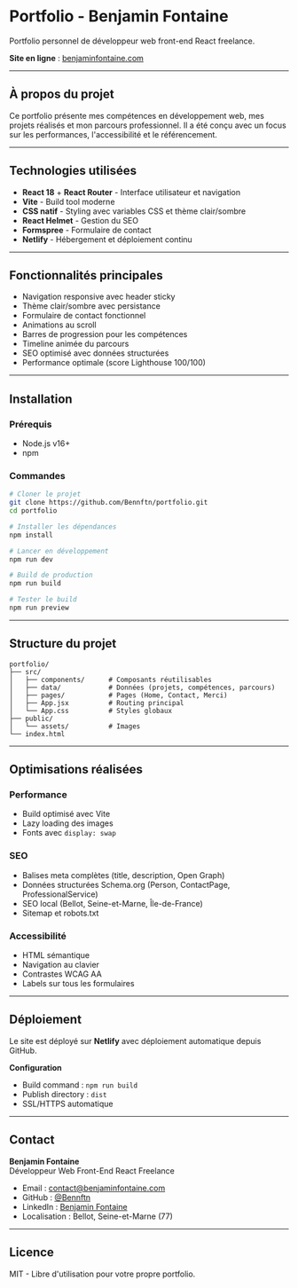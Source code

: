 # Portfolio - Benjamin Fontaine

Portfolio personnel de développeur web front-end React freelance.

**Site en ligne** : [benjaminfontaine.com](https://benjaminfontaine.com)

---

## À propos du projet

Ce portfolio présente mes compétences en développement web, mes projets réalisés et mon parcours professionnel. Il a été conçu avec un focus sur les performances, l'accessibilité et le référencement.

---

## Technologies utilisées

- **React 18** + **React Router** - Interface utilisateur et navigation
- **Vite** - Build tool moderne
- **CSS natif** - Styling avec variables CSS et thème clair/sombre
- **React Helmet** - Gestion du SEO
- **Formspree** - Formulaire de contact
- **Netlify** - Hébergement et déploiement continu

---

## Fonctionnalités principales

- Navigation responsive avec header sticky
- Thème clair/sombre avec persistance
- Formulaire de contact fonctionnel
- Animations au scroll
- Barres de progression pour les compétences
- Timeline animée du parcours
- SEO optimisé avec données structurées
- Performance optimale (score Lighthouse 100/100)

---

## Installation

### Prérequis
- Node.js v16+
- npm

### Commandes

```bash
# Cloner le projet
git clone https://github.com/Bennftn/portfolio.git
cd portfolio

# Installer les dépendances
npm install

# Lancer en développement
npm run dev

# Build de production
npm run build

# Tester le build
npm run preview
```

---

## Structure du projet

```
portfolio/
├── src/
│   ├── components/      # Composants réutilisables
│   ├── data/            # Données (projets, compétences, parcours)
│   ├── pages/           # Pages (Home, Contact, Merci)
│   ├── App.jsx          # Routing principal
│   └── App.css          # Styles globaux
├── public/
│   └── assets/          # Images
└── index.html
```

---

## Optimisations réalisées

### Performance
- Build optimisé avec Vite
- Lazy loading des images
- Fonts avec `display: swap`

### SEO
- Balises meta complètes (title, description, Open Graph)
- Données structurées Schema.org (Person, ContactPage, ProfessionalService)
- SEO local (Bellot, Seine-et-Marne, Île-de-France)
- Sitemap et robots.txt

### Accessibilité
- HTML sémantique
- Navigation au clavier
- Contrastes WCAG AA
- Labels sur tous les formulaires

---

## Déploiement

Le site est déployé sur **Netlify** avec déploiement automatique depuis GitHub.

**Configuration**
- Build command : `npm run build`
- Publish directory : `dist`
- SSL/HTTPS automatique

---

## Contact

**Benjamin Fontaine**  
Développeur Web Front-End React Freelance

- Email : contact@benjaminfontaine.com
- GitHub : [@Bennftn](https://github.com/Bennftn)
- LinkedIn : [Benjamin Fontaine](https://www.linkedin.com/in/benjamin-fontaine-18b44a37a/)
- Localisation : Bellot, Seine-et-Marne (77)

---

## Licence

MIT - Libre d'utilisation pour votre propre portfolio.
